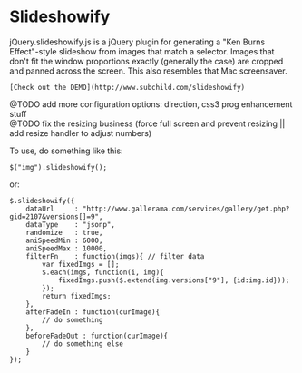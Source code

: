 # Slideshowify 

jQuery.slideshowify.js is a jQuery plugin for generating a "Ken Burns Effect"-style slideshow from 
images that match a selector.  Images that don't fit the window proportions exactly (generally
the case) are cropped and panned across the screen. This also resembles that Mac screensaver.

	[Check out the DEMO](http://www.subchild.com/slideshowify)

@TODO add more configuration options: direction, css3 prog enhancement stuff  
@TODO fix the resizing business (force full screen and prevent resizing || add resize handler to adjust numbers)

To use, do something like this:

	$("img").slideshowify();

or:
	
	$.slideshowify({
		dataUrl     : "http://www.gallerama.com/services/gallery/get.php?gid=2107&versions[]=9",
		dataType    : "jsonp",
		randomize   : true,
		aniSpeedMin : 6000,
		aniSpeedMax : 10000,
		filterFn    : function(imgs){ // filter data
			var fixedImgs = [];
			$.each(imgs, function(i, img){
				fixedImgs.push($.extend(img.versions["9"], {id:img.id}));
			});
			return fixedImgs;
		},
		afterFadeIn : function(curImage){
			// do something
		},
		beforeFadeOut : function(curImage){
			// do something else
		}
	});

